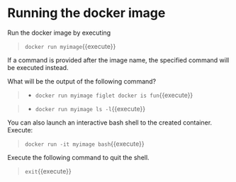 # Running the docker image

Run the docker image by executing

> `docker run myimage`{{execute}}

If a command is provided after the image name, the specified command will be executed instead.

What will be the output of the following command?

> * `docker run myimage figlet docker is fun`{{execute}}

> * `docker run myimage ls -l`{{execute}}

You can also launch an interactive bash shell to the created container.  Execute:

 > `docker run -it myimage bash`{{execute}}

Execute the following command to quit the shell.

>  `exit`{{execute}} 